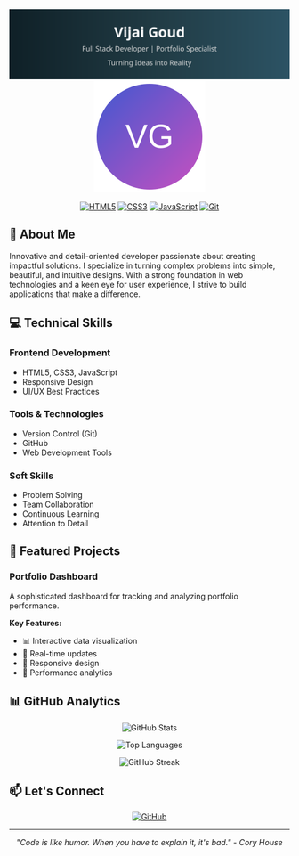 <div align="center">
  <img src=".github/header-banner.svg" alt="Vijai Goud" width="800"/>
</div>

<div align="center">
  <img src=".github/profile.svg" alt="Profile" width="200" height="200"/>
</div>

<div align="center">
  
  [![HTML5](https://img.shields.io/badge/HTML5-E34F26?style=for-the-badge&logo=html5&logoColor=white)]()
  [![CSS3](https://img.shields.io/badge/CSS3-1572B6?style=for-the-badge&logo=css3&logoColor=white)]()
  [![JavaScript](https://img.shields.io/badge/JavaScript-F7DF1E?style=for-the-badge&logo=javascript&logoColor=black)]()
  [![Git](https://img.shields.io/badge/Git-F05032?style=for-the-badge&logo=git&logoColor=white)]()
  
</div>

## 🚀 About Me
Innovative and detail-oriented developer passionate about creating impactful solutions. I specialize in turning complex problems into simple, beautiful, and intuitive designs. With a strong foundation in web technologies and a keen eye for user experience, I strive to build applications that make a difference.

## 💻 Technical Skills

### Frontend Development
- HTML5, CSS3, JavaScript
- Responsive Design
- UI/UX Best Practices

### Tools & Technologies
- Version Control (Git)
- GitHub
- Web Development Tools

### Soft Skills
- Problem Solving
- Team Collaboration
- Continuous Learning
- Attention to Detail

## 🌟 Featured Projects

### Portfolio Dashboard
A sophisticated dashboard for tracking and analyzing portfolio performance.

**Key Features:**
- 📊 Interactive data visualization
- 🔄 Real-time updates
- 📱 Responsive design
- 🎯 Performance analytics

## 📊 GitHub Analytics

<div align="center">
  
  ![GitHub Stats](https://github-readme-stats.vercel.app/api?username=Narashima219&show_icons=true&theme=tokyonight)
  
  ![Top Languages](https://github-readme-stats.vercel.app/api/top-langs/?username=Narashima219&layout=compact&theme=tokyonight)
  
  ![GitHub Streak](https://github-readme-streak-stats.herokuapp.com/?user=Narashima219&theme=tokyonight)
  
</div>

## 📫 Let's Connect

<div align="center">
  
  [![GitHub](https://img.shields.io/badge/GitHub-100000?style=for-the-badge&logo=github&logoColor=white)](https://github.com/Narashima219)
  
</div>

---

<div align="center">
  <i>"Code is like humor. When you have to explain it, it's bad." - Cory House</i>
</div>